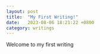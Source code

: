 ```yaml
---
layout: post
title:  "My First Writing!"
date:   2023-08-06 18:21:22 +0800
category: writings
---
```


Welcome to my first writing
